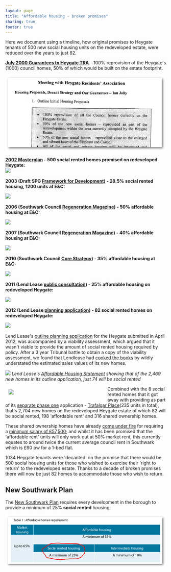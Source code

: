 ```yaml
---
layout: page
title: "Affordable housing - broken promises"
sharing: true
footer: true
---
```

Here we document using a timeline, how original promises to Heygate tenants of 500 new social housing units on the redeveloped estate, were reduced over the years to just 82.

__[July 2000 Guarantees to Heygate TRA](/img/slrpresentation.pdf)__ - 100% reprovision of the Heygate's (1000) council homes, 50% of which would be built on the estate footprint.

![](/img/slrpresentation2000.png) 

__[2002 Masterplan](http://www.scribd.com/doc/198503633/EandC-RegenMk1SLRplans) - 500 social rented homes promised on redeveloped Heygate:__  
![](http://crappistmartin.github.io/images/500newhomes.png)


__2003 (Draft SPG [Framework for Development](http://heygatewashome.org/img/Executive_22April2003.pdf)) - 28.5% social rented housing, 1200 units at E&C:__

![](https://pbs.twimg.com/media/Bx9k4VvIQAAesQf.png)


__2006 (Southwark Council [Regeneration Magazine](http://issuu.com/3foxinternational/docs/southwark_3)) - 50% affordable housing at E&C:__

![](http://crappistmartin.github.io/images/southwark_50percentcopy.png)


__2007 (Southwark Council [Regeneration Magazine](http://issuu.com/3foxinternational/docs/southwark_3)) - 40% affordable housing at E&C:__

![](http://crappistmartin.github.io/images/southwark_affordablecopy.png)


__2010 (Southwark Council [Core Strategy](http://www.southwark.gov.uk/downloads/download/2648/documents_for_core_strategy_adoption)) - 35% affordable housing at E&C:__

![](http://crappistmartin.github.io/images/Core_Strategy_82copy.png)


__2011 (Lend Lease [public consultation](http://www.elephantandcastle.org.uk/download,110,illustrative_masterplan.pdf)) - 25% affordable housing on redeveloped Heygate:__

![](http://crappistmartin.github.io/images/Illustrativemasterplan25pccopy.png)


__2012 (Lend Lease [planning application](http://planbuild.southwark.gov.uk/documents/?GetDocument=%7b%7b%7b!WShngyxfax%2fDZG05WBjpyQ%3d%3d!%7d%7d%7d)) - 82 social rented homes on redeveloped Heygate:__  

![](http://crappistmartin.github.io/images/planningapphousingstatementfocus.png)


Lend Lease's [outline planning application](http://planbuild.southwark.gov.uk:8190/online-applications/applicationDetails.do?activeTab=summary&keyVal=_STHWR_DCAPR_9544643) for the Heygate submitted in April 2012, was accompanied by a viability assessment, which argued that it wasn't viable to provide the amount of social rented housing required by policy. After a 3 year Tribunal battle to obtain a copy of the viability assessment, we found that Lendlease had [cooked the books](https://www.theguardian.com/cities/2015/jun/25/london-developers-viability-planning-affordable-social-housing-regeneration-oliver-wainwright) by wildly understated the estimated sales values of its new homes. 

![](http://crappistmartin.github.io/images/UpdatedAHStatement.png) 
*Lend Lease's [Affordable Housing Statement](http://planbuild.southwark.gov.uk/documents/?GetDocument=%7b%7b%7b!cvj%2buF2v8VRqQhUGaBSuKw%3d%3d!%7d%7d%7d) showing that of the 2,469 new homes in its outline application, just 74 will be social rented*

<img src="http://crappistmartin.github.io/images/phaseones106.png" width="300" align="left" style="margin:10px">Combined with the 8 social rented homes that it got away with providing as part of its [separate phase one](http://www.southwark.gov.uk/info/200183/elephant_and_castle/1124/heygate_estate/2) application - [Trafalgar Place](http://trafalgarplace.com)(235 units in total), that's 2,704 new homes on the redeveloped Heygate estate of which 82 will be social rented, 198 'affordable rent' and 316 shared ownership homes. 


These shared ownership homes have already [come under fire](http://www.thelondoneconomic.com/2015/03/17/trafalgar-place-a-damning-indictment-of-affordable-housing-in-london/) for requiring a [minimum salary of £57,500](http://crappistmartin.github.io/images/LQPriceList.pdf); and whilst it has been promised that the 'affordable rent' units will only work out at 50% market rent, this currently equates to around twice the current average council rent in Southwark which is £90 pw for a 1-bed flat. 

1034 Heygate tenants were 'decanted' on the promise that there would be 500 social housing units for those who wished to exercise their 'right to return' to the redeveloped estate. Thanks to a decade of broken promises there will now be just 82 homes to accommodate those who wish to return. 

## New Southwark Plan
The [New Southwark Plan](https://consultations.southwark.gov.uk/planning-and-regeneration/new-southwark-plan-proposed-submission-version/supporting_documents/NSP%20Proposed%20Submission%20Version%20Final5.pdf) requires every development in the borough to provide a minimum of 25% __social rented__ housing:

![](/img/25percent.png)




